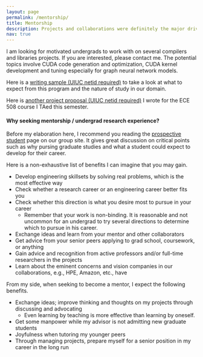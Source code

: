 ```yaml
---
layout: page
permalink: /mentorship/
title: Mentorship
description: Projects and collaborations were definitely the major drive for excellence during my undergrad.
nav: true
---
```


I am looking for motivated undergrads to work with on several compilers and libraries projects. If you are interested, please contact me. The potential topics involve CUDA code generation and optimization, CUDA kernel development and tuning especially for graph neural network models.

Here is a [writing sample (UIUC netid required)](https://uillinoisedu-my.sharepoint.com/:w:/g/personal/kunwu2_illinois_edu/EfCwsEFeXLtLjRKzOWMlzFUByvszAt58zMOMZWDJx8S2aA?e=qLhGD8) to take a look at what to expect from this program and the nature of study in our domain. 

Here is [another project proposal (UIUC netid required)](https://uillinoisedu-my.sharepoint.com/:w:/g/personal/kunwu2_illinois_edu/Eea3Ku01fLBKqjJOAnJVWzIBhTk9ERtjhQmdKF7-is-zOw?e=NBD3Jc) I wrote for the ECE 508 course I TAed this semester.

#### Why seeking mentorship / undergrad research experience?
 
Before my elaboration here, I recommend you reading the  [prospective student](http://impact.crhc.illinois.edu/prospective%20student.aspx) page on our group site. It gives great discussion on critical points such as why pursing graduate studies and what a student could expect to develop for their career.

Here is a non-exhaustive list of benefits I can imagine that you may gain.

- Develop engineering skillsets by solving real problems, which is the most effective way
- Check whether a research career or an engineering career better fits you
- Check whether this direction is what you desire most to pursue in your career
    - Remember that your work is non-binding. It is reasonable and not uncommon for an undergrad to try several directions to determine which to pursue in his career. 
- Exchange ideas and learn from your mentor and other collaborators
- Get advice from your senior peers applying to grad school, coursework, or anything
- Gain advice and recognition from active professors and/or full-time researchers in the projects
- Learn about the eminent concerns and vision companies in our collaborations, e.g., HPE, Amazon, etc., have

From my side, when seeking to become a mentor, I expect the following benefits.

- Exchange ideas; improve thinking and thoughts on my projects through discussing and advocating
    - Even learning by teaching is more effective than learning by oneself.
- Get some manpower while my advisor is not admitting new graduate students
- Joyfulness when tutoring my younger peers
- Through managing projects, prepare myself for a senior position in my career in the long run

<!--For now, this page is assumed to be a static description of your courses. You can convert it to a collection similar to `_projects/` so that you can have a dedicated page for each course.

Organize your courses by years, topics, or universities, however you like! -->

